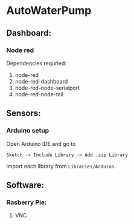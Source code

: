 # AutoWaterPump

## Dashboard:

### Node red

Dependencies requried:
1. node-red
2. node-red-dashboard
3. node-red-node-serialport
4. node-red-node-tail


## Sensors:

### Arduino setup
Open Arduino IDE and go to

`Sketch -> Include Library -> Add .zip Library`

Import each library from `Libraries/Arduino`.


## Software:
###  Rasberry Pie:
1. VNC
